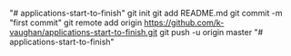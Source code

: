 "# applications-start-to-finish"  git init git add README.md git commit -m "first commit" git remote add origin https://github.com/k-vaughan/applications-start-to-finish.git git push -u origin master
"# applications-start-to-finish" 
